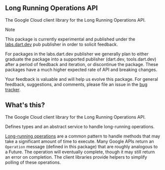 ## Long Running Operations API

The Google Cloud client library for the Long Running Operations API.

<!-- Code generated by sidekick. DO NOT EDIT. -->

> [!NOTE]
> This package is currently experimental and published under the
> [labs.dart.dev](https://dart.dev/dart-team-packages) pub publisher in order
> to solicit feedback.
>
> For packages in the labs.dart.dev publisher we generally plan to either
> graduate the package into a supported publisher (dart.dev, tools.dart.dev)
> after a period of feedback and iteration, or discontinue the package.
> These packages have a much higher expected rate of API and breaking changes.
>
> Your feedback is valuable and will help us evolve this package. For general
> feedback, suggestions, and comments, please file an issue in the
> [bug tracker](https://github.com/googleapis/google-cloud-dart/issues).

## What's this?

The Google Cloud client library for the Long Running Operations API.

Defines types and an abstract service to handle long-running operations.

[Long-running operations] are a common pattern to handle methods that may take
a significant amount of time to execute. Many Google APIs return an `Operation`
message (defined in this package) that are roughly analogous to a Future. The
operation will eventually complete, though it may still return an error on
completion. The client libraries provide helpers to simplify polling of these
operations.

[Long-running operations]: https://google.aip.dev/151
